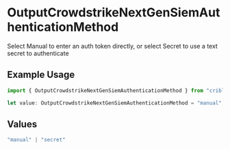 # OutputCrowdstrikeNextGenSiemAuthenticationMethod

Select Manual to enter an auth token directly, or select Secret to use a text secret to authenticate

## Example Usage

```typescript
import { OutputCrowdstrikeNextGenSiemAuthenticationMethod } from "cribl-control-plane/models";

let value: OutputCrowdstrikeNextGenSiemAuthenticationMethod = "manual";
```

## Values

```typescript
"manual" | "secret"
```